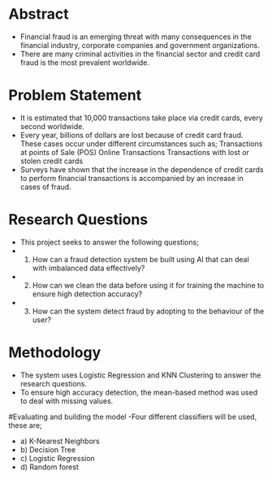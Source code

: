 # Abstract
- Financial fraud is an emerging threat with many consequences in the financial industry, corporate companies and government organizations.
- There are many criminal activities in the financial sector and credit card fraud is the most prevalent worldwide.

# Problem Statement
- It is estimated that 10,000 transactions take place via credit cards, every second worldwide.
- Every year, billions of dollars are lost because of credit card fraud. These cases occur under different circumstances such as;
    Transactions at points of Sale (POS)
    Online Transactions
    Transactions with lost or stolen credit cards
- Surveys have shown that the increase in the dependence of credit cards to perform financial transactions is accompanied by an increase in cases of fraud.

# Research Questions
- This project seeks to answer the following questions;
- 1. How can a fraud detection system be built using AI that can deal with imbalanced data effectively?
- 2. How can we clean the data before using it for training the machine to ensure high detection accuracy?
- 3. How can the system detect fraud by adopting to the behaviour of the user?

# Methodology
- The system uses Logistic Regression and KNN Clustering to answer the research questions.
- To ensure high accuracy detection, the mean-based method was used to deal with missing values.

#Evaluating and building the model
-Four different classifiers will be used, these are;
- a) K-Nearest Neighbors
- b) Decision Tree
- c) Logistic Regression
- d) Random forest

